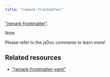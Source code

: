 ```yaml
---
title: "remark-frontmatter"
---
```


["remark-frontmatter"](https://npmjs.com/package/remark-frontmatter).

> [!NOTE]
> Please refer to the jsDoc comments to learn more!

## Related resources

-   ["remark-frontmatter-yaml"](/docs/svelte-in-markdown/unified/plugins/remark-frontmatter-yaml)
